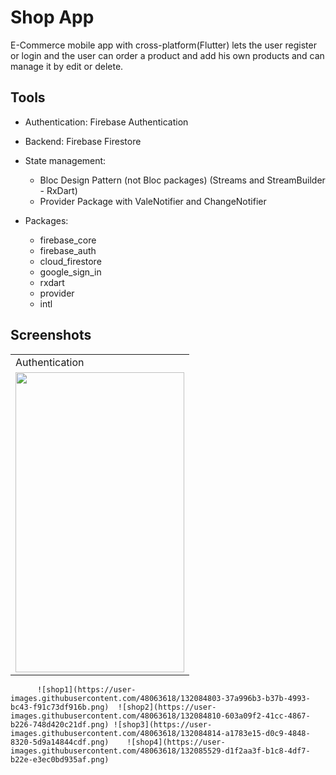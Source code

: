 # Shop App
E-Commerce mobile app with cross-platform(Flutter) lets the user register or login and the user can order a product and add his own products and can manage it by edit or delete.   

## Tools
- Authentication: Firebase Authentication
- Backend: Firebase Firestore
- State management: 
   - Bloc Design Pattern (not Bloc packages) (Streams and StreamBuilder - RxDart)
   - Provider Package with ValeNotifier and ChangeNotifier
 
- Packages:
   - firebase_core
   - firebase_auth
   - cloud_firestore
   - google_sign_in
   - rxdart
   - provider
   - intl
   
 ## Screenshots

<table>
  <tr>
    <td>Authentication</td>
  </tr>
  <tr>
    <td><img src=![shop1](https://user-images.githubusercontent.com/48063618/132084803-37a996b3-b37b-4993-bc43-f91c73df916b.png) width=270 height=480></td>
  </tr>
 </table>
          
          
          ![shop1](https://user-images.githubusercontent.com/48063618/132084803-37a996b3-b37b-4993-bc43-f91c73df916b.png)  ![shop2](https://user-images.githubusercontent.com/48063618/132084810-603a09f2-41cc-4867-b226-748d420c21df.png) ![shop3](https://user-images.githubusercontent.com/48063618/132084814-a1783e15-d0c9-4848-8320-5d9a14844cdf.png)    ![shop4](https://user-images.githubusercontent.com/48063618/132085529-d1f2aa3f-b1c8-4df7-b22e-e3ec0bd935af.png)


